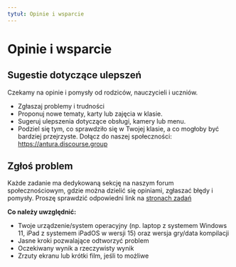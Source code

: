 ```yaml
---
tytuł: Opinie i wsparcie
---
```


# Opinie i wsparcie

## Sugestie dotyczące ulepszeń
Czekamy na opinie i pomysły od rodziców, nauczycieli i uczniów.
- Zgłaszaj problemy i trudności
- Proponuj nowe tematy, karty lub zajęcia w klasie.
- Sugeruj ulepszenia dotyczące obsługi, kamery lub menu.
- Podziel się tym, co sprawdziło się w Twojej klasie, a co mogłoby być bardziej przejrzyste.
Dołącz do naszej społeczności: <https://antura.discourse.group>

## Zgłoś problem
Każde zadanie ma dedykowaną sekcję na naszym forum społecznościowym, gdzie można dzielić się opiniami, zgłaszać błędy i pomysły. Proszę sprawdzić odpowiedni link na [stronach zadań](../content/quests/index.md)

**Co należy uwzględnić:**
- Twoje urządzenie/system operacyjny (np. laptop z systemem Windows 11, iPad z systemem iPadOS w wersji 15) oraz wersja gry/data kompilacji
- Jasne kroki pozwalające odtworzyć problem
- Oczekiwany wynik a rzeczywisty wynik
- Zrzuty ekranu lub krótki film, jeśli to możliwe
